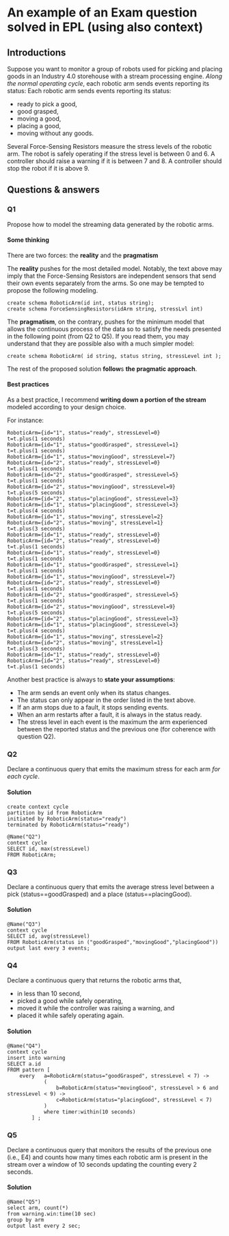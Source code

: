 # An example of an Exam question solved in EPL (using also context)

## Introductions

Suppose you want to monitor a group of robots used for picking and placing goods in an Industry 4.0 storehouse with a stream processing engine. _Along the normal operating cycle_, each robotic arm sends events reporting its status: Each robotic arm sends events reporting its status: 

* ready to pick a good, 
* good grasped, 
* moving a good, 
* placing a good, 
* moving without any goods. 

Several Force-Sensing Resistors measure the stress levels of the robotic arm. The robot is safely operating if the stress level is between 0 and 6. A controller should raise a warning if it is between 7 and 8. A controller should stop the robot if it is above 9.

## Questions & answers

### Q1

Propose how to model the streaming data generated by the robotic arms.

#### Some thinking

There are two forces: the **reality** and the **pragmatism**

The **reality** pushes for the most detailed model. Notably, the text above may imply that the Force-Sensing Resistors are independent sensors that send their own events separately from the arms. So one may be tempted to propose the following modeling.

```
create schema RoboticArm(id int, status string); 
create schema ForceSensingResistors(idArm string, stressLvl int)
```

The **pragmatism**, on the contrary, pushes for the minimum model that allows the continuous process of the data so to satisfy the needs presented in the following point (from Q2 to Q5). If you read them, you may understand that they are possible also with a much simpler model:

```
create schema RoboticArm( id string, status string, stressLevel int );
```

The rest of the proposed solution **follow**s **the pragmatic approach**.

#### Best practices

As a best practice, I recommend **writing down a portion of the stream** modeled according to your design choice.

For instance:

```
RoboticArm={id="1", status="ready", stressLevel=0} 
t=t.plus(1 seconds) 
RoboticArm={id="1", status="goodGrasped", stressLevel=1} 
t=t.plus(1 seconds) 
RoboticArm={id="1", status="movingGood", stressLevel=7} 
RoboticArm={id="2", status="ready", stressLevel=0} 
t=t.plus(1 seconds) 
RoboticArm={id="2", status="goodGrasped", stressLevel=5} 
t=t.plus(1 seconds) 
RoboticArm={id="2", status="movingGood", stressLevel=9} 
t=t.plus(5 seconds) 
RoboticArm={id="2", status="placingGood", stressLevel=3} 
RoboticArm={id="1", status="placingGood", stressLevel=3} 
t=t.plus(4 seconds) 
RoboticArm={id="1", status="moving", stressLevel=2} 
RoboticArm={id="2", status="moving", stressLevel=1} 
t=t.plus(3 seconds) 
RoboticArm={id="1", status="ready", stressLevel=0} 
RoboticArm={id="2", status="ready", stressLevel=0} 
t=t.plus(1 seconds)
RoboticArm={id="1", status="ready", stressLevel=0} 
t=t.plus(1 seconds) 
RoboticArm={id="1", status="goodGrasped", stressLevel=1} 
t=t.plus(1 seconds) 
RoboticArm={id="1", status="movingGood", stressLevel=7} 
RoboticArm={id="2", status="ready", stressLevel=0} 
t=t.plus(1 seconds) 
RoboticArm={id="2", status="goodGrasped", stressLevel=5} 
t=t.plus(1 seconds) 
RoboticArm={id="2", status="movingGood", stressLevel=9} 
t=t.plus(5 seconds) 
RoboticArm={id="2", status="placingGood", stressLevel=3} 
RoboticArm={id="1", status="placingGood", stressLevel=3} 
t=t.plus(4 seconds) 
RoboticArm={id="1", status="moving", stressLevel=2} 
RoboticArm={id="2", status="moving", stressLevel=1} 
t=t.plus(3 seconds) 
RoboticArm={id="1", status="ready", stressLevel=0} 
RoboticArm={id="2", status="ready", stressLevel=0} 
t=t.plus(1 seconds)
```

Another best practice is always to **state your assumptions**:

* The arm sends an event only when its status changes.
* The status can only appear in the order listed in the text above.
* If an arm stops due to a fault, it stops sending events.
* When an arm restarts after a fault, it is always in the status ready.
* The stress level in each event is the maximum the arm experienced between the reported status and the previous one (for coherence with question Q2).

### Q2 

Declare a continuous query that emits the maximum stress for each arm _for each cycle_.

#### Solution

```
create context cycle
partition by id from RoboticArm
initiated by RoboticArm(status="ready")
terminated by RoboticArm(status="ready")

```

```
@Name("Q2") 
context cycle
SELECT id, max(stressLevel) 
FROM RoboticArm;
```

### Q3 

Declare a continuous query that emits the average stress level between a pick (status==goodGrasped) and a place (status==placingGood). 

#### Solution

```
@Name("Q3") 
context cycle
SELECT id, avg(stressLevel) 
FROM RoboticArm(status in ("goodGrasped","movingGood","placingGood"))
output last every 3 events;
```

### Q4

Declare a continuous query that returns the robotic arms that, 

* in less than 10 second,
* picked a good while safely operating,
* moved it while the controller was raising a warning, and
* placed it while safely operating again.

#### Solution

```
@Name("Q4") 
context cycle
insert into warning
SELECT a.id 
FROM pattern [ 
	every	a=RoboticArm(status="goodGrasped", stressLevel < 7) ->
			(
				b=RoboticArm(status="movingGood", stressLevel > 6 and stressLevel < 9) ->
				c=RoboticArm(status="placingGood", stressLevel < 7) 
			)
			where timer:within(10 seconds)
		] ;
```

### Q5

Declare a continuous query that monitors the results of the previous one (i.e., E4) and counts how many times each robotic arm is present in the stream over a window of 10 seconds updating the counting every 2 seconds.

#### Solution

```
@Name("Q5") 
select arm, count(*)
from warning.win:time(10 sec)
group by arm
output last every 2 sec;
```
